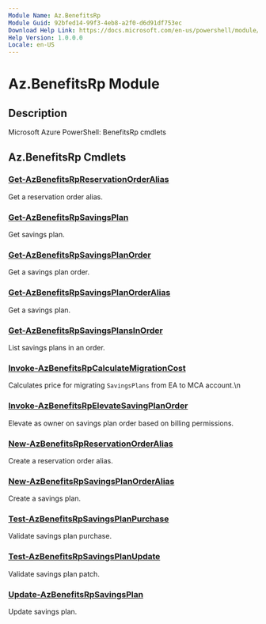 ```yaml
---
Module Name: Az.BenefitsRp
Module Guid: 92bfed14-99f3-4eb8-a2f0-d6d91df753ec
Download Help Link: https://docs.microsoft.com/en-us/powershell/module/az.benefitsrp
Help Version: 1.0.0.0
Locale: en-US
---
```


# Az.BenefitsRp Module
## Description
Microsoft Azure PowerShell: BenefitsRp cmdlets

## Az.BenefitsRp Cmdlets
### [Get-AzBenefitsRpReservationOrderAlias](Get-AzBenefitsRpReservationOrderAlias.md)
Get a reservation order alias.

### [Get-AzBenefitsRpSavingsPlan](Get-AzBenefitsRpSavingsPlan.md)
Get savings plan.

### [Get-AzBenefitsRpSavingsPlanOrder](Get-AzBenefitsRpSavingsPlanOrder.md)
Get a savings plan order.

### [Get-AzBenefitsRpSavingsPlanOrderAlias](Get-AzBenefitsRpSavingsPlanOrderAlias.md)
Get a savings plan.

### [Get-AzBenefitsRpSavingsPlansInOrder](Get-AzBenefitsRpSavingsPlansInOrder.md)
List savings plans in an order.

### [Invoke-AzBenefitsRpCalculateMigrationCost](Invoke-AzBenefitsRpCalculateMigrationCost.md)
Calculates price for migrating `SavingsPlans` from EA to MCA account.\n

### [Invoke-AzBenefitsRpElevateSavingPlanOrder](Invoke-AzBenefitsRpElevateSavingPlanOrder.md)
Elevate as owner on savings plan order based on billing permissions.

### [New-AzBenefitsRpReservationOrderAlias](New-AzBenefitsRpReservationOrderAlias.md)
Create a reservation order alias.

### [New-AzBenefitsRpSavingsPlanOrderAlias](New-AzBenefitsRpSavingsPlanOrderAlias.md)
Create a savings plan.

### [Test-AzBenefitsRpSavingsPlanPurchase](Test-AzBenefitsRpSavingsPlanPurchase.md)
Validate savings plan purchase.

### [Test-AzBenefitsRpSavingsPlanUpdate](Test-AzBenefitsRpSavingsPlanUpdate.md)
Validate savings plan patch.

### [Update-AzBenefitsRpSavingsPlan](Update-AzBenefitsRpSavingsPlan.md)
Update savings plan.

